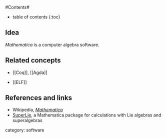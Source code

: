 
#Contents#
* table of contents
{:toc}

## Idea

_Mathematica_ is a computer algebra software.

## Related concepts

* [[Coq]], [[Agda]]

* [[ELF]]

## References and links

* Wikipedia, _[Mathematica](Mathematica)_
* [SuperLie](http://equaonline.com/math/SuperLie), a Mathematica package for
calculations with Lie algebras and superalgebras

category: software
